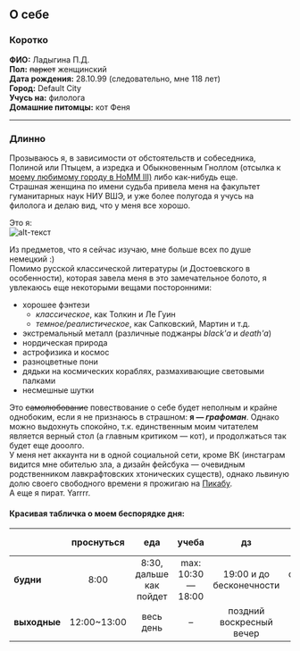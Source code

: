 ## О себе

### Коротко

__ФИО:__ Ладыгина П.Д.  
__Пол:__ ~~паркет~~ женщинский  
__Дата рождения:__ 28.10.99 (следовательно, мне 118 лет)  
__Город:__ Default City  
__Учусь на:__ филолога  
__Домашние питомцы:__ кот Феня

***

### Длинно

Прозываюсь я, в зависимости от обстоятельств и собеседника, Полиной или Птыцем, а изредка и Обыкновенным Гноллом (отсылка к [моему любимому городу в HoMM III)](http://mightandmagic.wikia.com/wiki/Fortress_(H3)) либо как-нибудь еще.  
Страшная женщина по имени судьба привела меня на факультет гуманитарных наук НИУ ВШЭ, и уже более полугода я учусь на филолога и делаю вид, что у меня все хорошо.

Это я:  
![alt-текст](https://pp.userapi.com/c837326/v837326462/63f3a/_HXXQFUjvLs.jpg "У меня все хорошо")

Из предметов, что я сейчас изучаю, мне больше всех по душе немецкий :)  
Помимо русской классической литературы (и Достоевского в особенности), которая завела меня в это замечательное болото, я увлекаюсь еще некоторыми вещами посторонними:  
  * хорошее фэнтези 
    + _классическое_, как Толкин и Ле Гуин
    + _темное/реалистическое_, как Сапковский, Мартин и т.д.
  * экстремальный металл (различные поджанры _black'а_ и _death'а_)
  * нордическая природа
  * астрофизика и космос
  * разноцветные пони
  * дядьки на космических кораблях, размахивающие световыми палками
  * несмешные шутки

Это ~~самолюбование~~ повествование о себе будет неполным и крайне однобоким, если я не признаюсь в страшном: __я — *графоман*__. Однако можно выдохнуть спокойно, т.к. единственным моим читателем является верный стол (а главным критиком — кот), и продолжаться так будет еще дооолго.  
У меня нет аккаунта ни в одной социальной сети, кроме ВК (инстаграм видится мне обителью зла, а дизайн фейсбука — очевидным родственником лавкрафтовских хтонических существ), однако львиную долю своего свободного времени я прожигаю на [Пикабу](https://pikabu.ru).  
А еще я пират. Yarrrr.

#### Красивая табличка о моем беспорядке дня:  
|  | проснуться | еда | учеба | дз | Quatsch machen | идти спать |
| --- |:---:|:---:|:---:|:---:|:---:|:---:|
| __будни__ | 8:00 | 8:30, дальше как пойдет | max: 10:30—18:00 | 19:00 и до бесконечности | оставшийся вечер | 00:00~01:00 |
| __выходные__ | 12:00~13:00 | весь день | – | поздний воскресный вечер | весь день | 03:00~04:00 |

